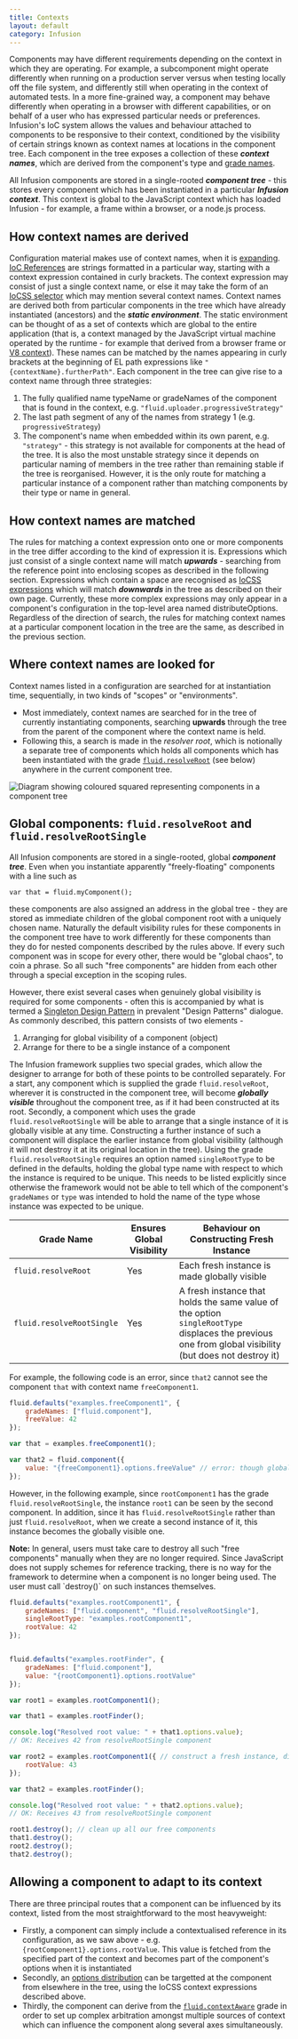 ```yaml
---
title: Contexts
layout: default
category: Infusion
---
```


Components may have different requirements depending on the context in which they are operating.
For example, a subcomponent might operate differently when running on a production server versus
when testing locally off the file system, and differently still when operating in the context of
automated tests. In a more fine-grained way, a component may behave differently when operating in
a browser with different capabilities, or on behalf of a user who has expressed particular needs or
preferences. Infusion's IoC system allows the values and behaviour attached to components to be
responsive to their context, conditioned by the visibility of certain strings known as context names
at locations in the component tree. Each component in the tree exposes a collection of these
__*context names*__, which are derived from the component's type and [grade names](ComponentGrades.md).

All Infusion components are stored in a single-rooted **_component tree_** - this stores every component which
has been instantiated in a particular **_Infusion context_**. This context is global to the JavaScript context
which has loaded Infusion - for example, a frame within a browser, or a node.js process.

## How context names are derived ##

Configuration material makes use of context names, when it is [expanding](ExpansionOfComponentOptions.md).
[IoC References](IoCReferences.md) are strings formatted in a particular way, starting with a context
expression contained in curly brackets. The context expression may consist of just a single context name,
or else it may take the form of an [IoCSS selector](IoCSS.md) which may mention several context names.
Context names are derived both from particular components in the tree which have already instantiated
(ancestors) and the __*static environment*__. The static environment can be thought of as a set of
contexts which are global to the entire application (that is, a context managed by the JavaScript
virtual machine operated by the runtime - for example that derived from a browser frame or
[V8 context](https://developers.google.com/v8/embed#contexts)). These names can be matched by the
names appearing in curly brackets at the beginning of EL path expressions like
`"{contextName}.furtherPath"`. Each component in the tree can give rise to a context name through
three strategies:

1. The fully qualified name typeName or gradeNames of the component that is found in the context,
e.g. `"fluid.uploader.progressiveStrategy"`
1. The last path segment of any of the names from strategy 1 (e.g. `progressiveStrategy`)
1. The component's name when embedded within its own parent, e.g. `"strategy"` - this strategy is
not available for components at the head of the tree. It is also the most unstable strategy since
it depends on particular naming of members in the tree rather than remaining stable if the tree is
reorganised. However, it is the only route for matching a particular instance of a component rather
than matching components by their type or name in general.

## How context names are matched ##

The rules for matching a context expression onto one or more components in the tree differ according
to the kind of expression it is. Expressions which just consist of a single context name will match
__*upwards*__ - searching from the reference point into enclosing scopes as described in the
following section. Expressions which contain a space are recognised as [IoCSS expressions](IoCSS.md)
which will match __*downwards*__ in the tree as described on their own page. Currently, these more
complex expressions may only appear in a component's configuration in the top-level area named
distributeOptions. Regardless of the direction of search, the rules for matching context names
at a particular component location in the tree are the same, as described in the previous section.

## Where context names are looked for ##

Context names listed in a configuration are searched for at instantiation time, sequentially,
in two kinds of "scopes" or "environments".

* Most immediately, context names are searched for in the tree of currently instantiating
components, searching __upwards__ through the tree from the parent of the component where the context
name is held.
* Following this, a search is made in the *resolver root*, which is notionally a separate tree
of components which holds all components which has been instantiated with the grade [`fluid.resolveRoot`](#global-components-fluidresolveroot-and-fluidresolverootsingle) (see below) anywhere in the
current component tree.

![Diagram showing coloured squared representing components in a component tree](images/IoC-scope.svg)

## Global components: `fluid.resolveRoot` and `fluid.resolveRootSingle`

All Infusion components are stored in a single-rooted, global **_component tree_**. Even when you
instantiate apparently "freely-floating" components with a line such as

```
var that = fluid.myComponent();
```

these components are also assigned an address in the global tree - they are stored as immediate children
of the global component root with a uniquely chosen name. Naturally the default visibility rules for
these components in the component tree have to work differently for these components than they do for
nested components described by the rules above. If every such component was in scope for every other, there
would be "global chaos", to coin a phrase. So all such "free components" are hidden from each other
through a special exception in the scoping rules.

However, there exist several cases when genuinely global visibility is required for some components - often
this is accompanied by what is termed a [Singleton Design Pattern](https://en.wikipedia.org/wiki/Singleton_pattern)
in prevalent "Design Patterns" dialogue. As commonly described, this pattern consists of two elements -

1. Arranging for global visibility of a component (object)
2. Arrange for there to be a single instance of a component

The Infusion framework supplies two special grades, which allow the designer to arrange for both of these
points to be controlled separately. For a start, any component which is supplied the grade `fluid.resolveRoot`,
wherever it is constructed in the component tree, will become **_globally visible_** throughout the component
tree, as if it had been constructed at its root. Secondly, a component which uses the grade
`fluid.resolveRootSingle` will be able to arrange that a single instance of it is globally visible at any
time. Constructing a further instance of such a component will displace the earlier instance from global
visibility (although it will not destroy it at its original location in the tree). Using the grade `fluid.resolveRootSingle`
requires an option named `singleRootType` to be defined in the defaults, holding the global type name with
respect to which the instance is required to be unique. This needs to be listed explicitly since otherwise the
framework would not be able to tell which of the component's `gradeNames` or `type` was intended to hold the name of the
type whose instance was expected to be unique.

<table>
    <thead>
        <tr>
            <th>Grade Name</th>
            <th>Ensures Global Visibility</th>
            <th>Behaviour on Constructing Fresh Instance</th>
        </tr>
    </thead>
    <tbody>
        <tr>
            <td><code>fluid.resolveRoot</code></td>
            <td>Yes</td>
            <td>
                Each fresh instance is made globally visible
            </td>
        </tr>
        <tr>
            <td><code>fluid.resolveRootSingle</code></td>
            <td>Yes</td>
            <td>
                A fresh instance that holds the same value of the option <code>singleRootType</code> displaces the previous one from global visibility (but does not destroy it)
            </td>
        </tr>
    </tbody>
</table>


For example, the following code is an error, since `that2` cannot see the component `that` with context name `freeComponent1`.

```javascript
fluid.defaults("examples.freeComponent1", {
    gradeNames: ["fluid.component"],
    freeValue: 42
});

var that = examples.freeComponent1();

var that2 = fluid.component({
    value: "{freeComponent1}.options.freeValue" // error: though global, freeComponent1 is not resolvable
});
```

However, in the following example, since `rootComponent1` has the grade `fluid.resolveRootSingle`, the instance `root1` can be seen by the
second component. In addition, since it has `fluid.resolveRootSingle` rather than just `fluid.resolveRoot`, when we
create a second instance of it, this instance becomes the globally visible one.

<div class="infusion-docs-note"><strong>Note:</strong> In general, users must take care to destroy all such "free components" manually when they are no longer required. Since
JavaScript does not supply schemes for reference tracking, there is no way for the framework to determine when a component is no
longer being used. The user must call `destroy()` on such instances themselves.</div>

```javascript
fluid.defaults("examples.rootComponent1", {
    gradeNames: ["fluid.component", "fluid.resolveRootSingle"],
    singleRootType: "examples.rootComponent1",
    rootValue: 42
});


fluid.defaults("examples.rootFinder", {
    gradeNames: ["fluid.component"],
    value: "{rootComponent1}.options.rootValue"
});

var root1 = examples.rootComponent1();

var that1 = examples.rootFinder();

console.log("Resolved root value: " + that1.options.value);
// OK: Receives 42 from resolveRootSingle component

var root2 = examples.rootComponent1({ // construct a fresh instance, displacing the original
    rootValue: 43
});

var that2 = examples.rootFinder();

console.log("Resolved root value: " + that2.options.value);
// OK: Receives 43 from resolveRootSingle component

root1.destroy(); // clean up all our free components
that1.destroy();
root2.destroy();
that2.destroy();
```

## Allowing a component to adapt to its context ##

There are three principal routes that a component can be influenced by its context, listed from the most straightforward to the most heavyweight:

* Firstly, a component can simply include a contextualised reference in its configuration, as we saw above - e.g. `{rootComponent1}.options.rootValue`. This
value is fetched from the specified part of the context and becomes part of the component's options when it is instantiated
* Secondly, an [options distribution](IoCSS.md) can be targetted at the component from elsewhere in the tree, using the IoCSS context expressions described above.
* Thirdly, the component can derive from the [`fluid.contextAware`](ContextAwareness.md) grade in order to set up complex arbitration amongst multiple sources of context
which can influence the component along several axes simultaneously.

